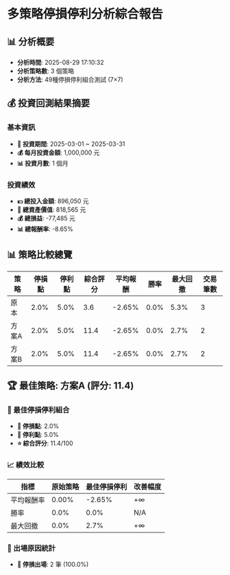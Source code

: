 # 多策略停損停利分析綜合報告

## 📊 分析概要
- **分析時間**: 2025-08-29 17:10:32
- **分析策略數**: 3 個策略
- **分析方法**: 49種停損停利組合測試 (7×7)

## 💰 投資回測結果摘要

### 基本資訊
- **📅 投資期間**: 2025-03-01 ~ 2025-03-31
- **💰 每月投資金額**: 1,000,000 元
- **📊 投資月數**: 1 個月

### 投資績效
- **💵 總投入金額**: 896,050 元
- **💎 總資產價值**: 818,565 元
- **💰 總損益**: -77,485 元
- **📊 總報酬率**: -8.65%

## 📊 策略比較總覽

| 策略 | 停損點 | 停利點 | 綜合評分 | 平均報酬 | 勝率 | 最大回撤 | 交易筆數 |
|------|--------|--------|----------|----------|------|----------|----------|
| 原本 | 2.0% | 5.0% | 3.6 | -2.65% | 0.0% | 5.3% | 3 |
| 方案A | 2.0% | 5.0% | 11.4 | -2.65% | 0.0% | 2.7% | 2 |
| 方案B | 2.0% | 5.0% | 11.4 | -2.65% | 0.0% | 2.7% | 2 |

## 🏆 最佳策略: 方案A (評分: 11.4)

### 🎯 最佳停損停利組合
- **🔻 停損點**: 2.0%
- **🔺 停利點**: 5.0%
- **⭐ 綜合評分**: 11.4/100

### 📈 績效比較
| 指標 | 原始策略 | 最佳停損停利 | 改善幅度 |
|------|----------|-------------|----------|
| 平均報酬率 | 0.00% | -2.65% | +∞ |
| 勝率 | 0.0% | 0.0% | N/A |
| 最大回撤 | 0.0% | 2.7% | +∞ |

### 🚪 出場原因統計
- **🔻 停損出場**: 2 筆 (100.0%)